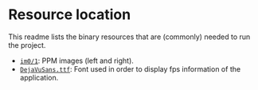 # Resource location
This readme lists the binary resources that are (commonly) needed to run the project.

* [`im0/1`](http://preesm.sourceforge.net/downloads/im.7z): PPM images (left and right).
* [`DejaVuSans.ttf`](http://preesm.sourceforge.net/downloads/DejaVuSans.ttf): Font used in order to display fps information of the application.

